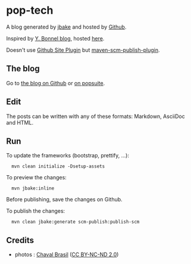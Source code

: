 pop-tech
========

A blog generated by [jbake](http://jbake.org) and hosted by [Github](https://github.com/).

Inspired by [Y. Bonnel blog](http://www.ybonnel.fr/), hosted [here](https://github.com/ybonnel/blog).

Doesn't use [Github Site Plugin](http://github.com/github/maven-plugins) but [maven-scm-publish-plugin](http://maven.apache.org/plugins/maven-scm-publish-plugin/).

The blog
----

Go to [the blog on Github](http://atao60.github.io/pop-tech) or [on popsuite](http://www.popsuite.net).

Edit
-----

The posts can be written with any of these formats: Markdown, AsciiDoc and HTML.

Run
------

To update the frameworks (bootstrap, prettify, ...):

      mvn clean initialize -Dsetup-assets     

To preview the changes:

      mvn jbake:inline
      
Before publishing, save the changes on Github.   

To publish the changes:
	  
	  mvn clean jbake:generate scm-publish:publish-scm
	  
Credits
------

* photos : [Chaval Brasil](https://www.flickr.com/photos/chavals/) ([CC BY-NC-ND 2.0](https://creativecommons.org/licenses/by-nc-nd/2.0/))